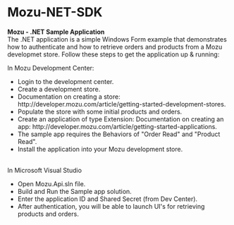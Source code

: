 Mozu-NET-SDK
============

<B>Mozu - .NET Sample Application</b>
<br>
The .NET application is a simple Windows Form example that demonstrates how to authenticate and how to retrieve orders and products from a Mozu developmet store.  Follow these steps to get the application up & running:
<br>

In Mozu Development Center:<br>
<ul>
<li>Login to the development center.</li>
<li>Create a development store.</li>
<li>Documentation on creating a store: http://developer.mozu.com/article/getting-started-development-stores.</li>
<li>Populate the store with some initial products and orders.</li>
<li>Create an application of type Extension: Documentation on creating an app: http://developer.mozu.com/article/getting-started-applications.</li>
<li>The sample app requires the Behaviors of "Order Read" and "Product Read".</li>
<li>Install the application into your Mozu development store.</li>
</ul>
<br>
In Microsoft Visual Studio<br>

<ul>
<li>Open Mozu.Api.sln file.</li>
<li>Build and Run the Sample app solution.</li>
<li>Enter the application ID and Shared Secret (from Dev Center).</li>
<li>After authentication, you will be able to launch UI's for retrieving products and orders.</li>
</ul>
